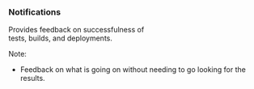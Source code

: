 ### Notifications

Provides feedback on successfulness of<br/>tests, builds, and deployments.

Note:
* Feedback on what is going on without needing to go looking for the results.

